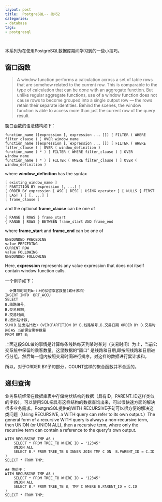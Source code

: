 ```yaml
---
layout: post
title:  PostgreSQL-- 技巧2
categories:
- database
tags:
- postgresql

---
```


本系列为在使用PostgreSQL数据库期间学习到的一些小技巧。

## 窗口函数
>A window function performs a calculation across a set of table rows that are somehow related to the current row. This is comparable to the type of calculation that can be done with an aggregate function. But unlike regular aggregate functions, use of a window function does not cause rows to become grouped into a single output row — the rows retain their separate identities. Behind the scenes, the window function is able to access more than just the current row of the query result.
>
窗口函数的语法结构如下：

	function_name ([expression [, expression ... ]]) [ FILTER ( WHERE filter_clause ) ] OVER window_name
	function_name ([expression [, expression ... ]]) [ FILTER ( WHERE filter_clause ) ] OVER ( window_definition )
	function_name ( * ) [ FILTER ( WHERE filter_clause ) ] OVER window_name
	function_name ( * ) [ FILTER ( WHERE filter_clause ) ] OVER ( window_definition )

where **window_definition** has the syntax

	[ existing_window_name ]
	[ PARTITION BY expression [, ...] ]
	[ ORDER BY expression [ ASC | DESC | USING operator ] [ NULLS { FIRST | LAST } ] [, ...] ]
	[ frame_clause ]

and the optional **frame_clause** can be one of

	{ RANGE | ROWS } frame_start
	{ RANGE | ROWS } BETWEEN frame_start AND frame_end

where **frame_start** and **frame_end** can be one of

	UNBOUNDED PRECEDING
	value PRECEDING
	CURRENT ROW
	value FOLLOWING
	UNBOUNDED FOLLOWING

Here, **expression** represents any value expression that does not itself contain window function calls.

一个例子如下：

	--计算每时每刻brt上的保留乘客数量(累计求和)
	INSERT INTO  BRT_ACCU 
	SELECT 
	B.线路编号,
	B.交易日期,
	B.交易时间,
	B.进出站计数,
	SUM(B.进出站计数) OVER(PARTITION BY B.线路编号,B.交易日期 ORDER BY B.交易时间)AS 当前保留乘客数量
	FROM BRT B;

上面这段SQL做的事情是计算每条线路每天到某时某刻（交易时间）为止，当前公交系统中保留的乘客数量。这里数据的“窗口” 是线路和日期,即按照线路和日期进行分组，然后每一组内按照交易时间进行排序，对这样的数据进行累计求和。

所以，对于ORDER BY子句部分，COUNT这样的聚合函数并不合适的。


## 递归查询
业务系统经常在数据库表中存储树状结构的数据（具有ID，PARENT_ID这样类似的字段），可以使用SQL把具有这样结构的数据查询出来，可以很快速方面的解决很多业务需求。PostgreSQL提供的WITH RECURSIVE子句可以很方便的解决这类问题（Using RECURSIVE, a WITH query can refer to its own output.）The general form of a recursive WITH query is always a non-recursive term, then UNION (or UNION ALL), then a recursive term, where only the recursive term can contain a reference to the query's own output. 

	WITH RECURSIVE TMP AS (
		SELECT * FROM TREE_TB WHERE ID = '12345'
		UNION ALL
		SELECT B.* FROM TREE_TB B INNER JOIN TMP C ON  B.PARENT_ID = C.ID
	)
	SELECT * FROM TMP;
	
	## 等价于：
	WITH RECURSIVE TMP AS (
		SELECT * FROM TREE_TB WHERE ID = '12345'
		UNION ALL
		SELECT B.* FROM TREE_TB B, TMP C WHERE B.PARENT_ID = C.ID
	)
	SELECT * FROM TMP;

	

